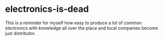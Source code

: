 # electronics-is-dead
This is a reminder for myself how easy to produce a lot of common electronics with knowledge all over the place and local companies become just distributor.
